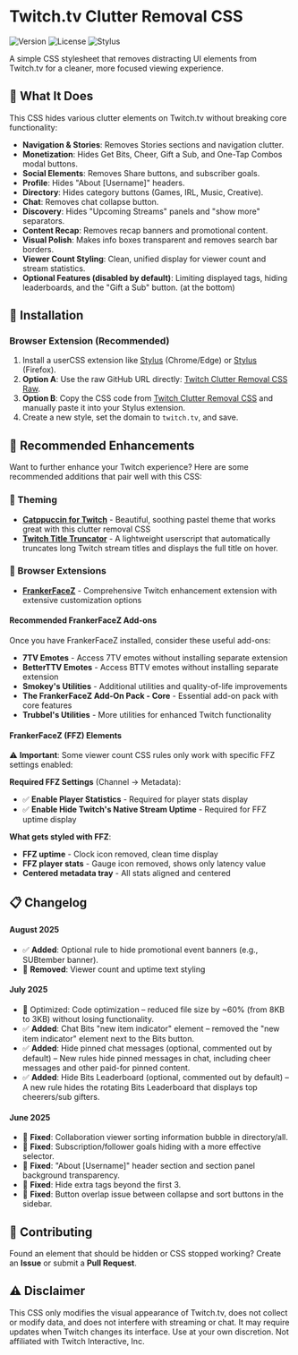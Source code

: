 # Twitch.tv Clutter Removal CSS
![Version](https://img.shields.io/badge/version-1.8blue.svg)
![License](https://img.shields.io/badge/license-MIT-green.svg)
![Stylus](https://img.shields.io/badge/stylus-compatible-brightgreen.svg)

A simple CSS stylesheet that removes distracting UI elements from Twitch.tv for a cleaner, more focused viewing experience.

## 🎯 What It Does

This CSS hides various clutter elements on Twitch.tv without breaking core functionality:

-   **Navigation & Stories**: Removes Stories sections and navigation clutter.
-   **Monetization**: Hides Get Bits, Cheer, Gift a Sub, and One-Tap Combos modal buttons.
-   **Social Elements**: Removes Share buttons, and subscriber goals.
-   **Profile**: Hides "About [Username]" headers.
-   **Directory**: Hides category buttons (Games, IRL, Music, Creative).
-   **Chat**: Removes chat collapse button.
-   **Discovery**: Hides "Upcoming Streams" panels and "show more" separators.
-   **Content Recap**: Removes recap banners and promotional content.
-   **Visual Polish**: Makes info boxes transparent and removes search bar borders.
-   **Viewer Count Styling**: Clean, unified display for viewer count and stream statistics.
-   **Optional Features (disabled by default)**: Limiting displayed tags, hiding leaderboards, and the "Gift a Sub" button. (at the bottom)

## 🚀 Installation

### Browser Extension (Recommended)

1.  Install a userCSS extension like [Stylus](https://chrome.google.com/webstore/detail/stylus/clngdbkpkpeebahjckkjfobafhncgmne) (Chrome/Edge) or [Stylus](https://addons.mozilla.org/en-US/firefox/addon/styl-us/) (Firefox).
2.  **Option A**: Use the raw GitHub URL directly: [Twitch Clutter Removal CSS Raw](https://raw.githubusercontent.com/OD728/CleanTwitch/refs/heads/main/twitch_clutter_removal.css).
3.  **Option B**: Copy the CSS code from [Twitch Clutter Removal CSS](https://github.com/OD728/CleanTwitch/blob/main/twitch_clutter_removal.css) and manually paste it into your Stylus extension.
4.  Create a new style, set the domain to `twitch.tv`, and save.


## 🎨 Recommended Enhancements

Want to further enhance your Twitch experience? Here are some recommended additions that pair well with this CSS:

### 🌙 Theming
-   **[Catppuccin for Twitch](https://github.com/catppuccin/userstyles/tree/main/styles/twitch)** - Beautiful, soothing pastel theme that works great with this clutter removal CSS
-   **[Twitch Title Truncator](https://github.com/OD728/STwitchT)** - A lightweight userscript that automatically truncates long Twitch stream titles and displays the full title on hover.

### 🔧 Browser Extensions
-   **[FrankerFaceZ](https://github.com/FrankerFaceZ/FrankerFaceZ)** - Comprehensive Twitch enhancement extension with extensive customization options

#### Recommended FrankerFaceZ Add-ons
Once you have FrankerFaceZ installed, consider these useful add-ons:

-   **7TV Emotes** - Access 7TV emotes without installing separate extension
-   **BetterTTV Emotes** - Access BTTV emotes without installing separate extension
-   **Smokey's Utilities** - Additional utilities and quality-of-life improvements
-   **The FrankerFaceZ Add-On Pack - Core** - Essential add-on pack with core features
-   **Trubbel's Utilities** - More utilities for enhanced Twitch functionality

#### FrankerFaceZ (FFZ) Elements
⚠️ **Important**: Some viewer count CSS rules only work with specific FFZ settings enabled:

**Required FFZ Settings** (Channel → Metadata):
- ✅ **Enable Player Statistics** - Required for player stats display
- ✅ **Enable Hide Twitch's Native Stream Uptime** - Required for FFZ uptime display

**What gets styled with FFZ**:
- **FFZ uptime** - Clock icon removed, clean time display
- **FFZ player stats** - Gauge icon removed, shows only latency value
- **Centered metadata tray** - All stats aligned and centered

## 📋 Changelog

#### August 2025
- ✅ **Added**: Optional rule to hide promotional event banners (e.g., SUBtember banner).
- 🔧 **Removed**: Viewer count and uptime text styling

#### July 2025
- 🚀 Optimized: Code optimization – reduced file size by ~60% (from 8KB to 3KB) without losing functionality.
- ✅ **Added**: Chat Bits "new item indicator" element – removed the "new item indicator" element next to the Bits button.
- ✅ **Added**: Hide pinned chat messages (optional, commented out by default) – New rules hide pinned messages in chat, including cheer messages and other paid-for pinned content.
- ✅ **Added**: Hide Bits Leaderboard (optional, commented out by default) – A new rule hides the rotating Bits Leaderboard that displays top cheerers/sub gifters.

#### June 2025
- 🔧 **Fixed**: Collaboration viewer sorting information bubble in directory/all.
- 🔧 **Fixed**: Subscription/follower goals hiding with a more effective selector.
- 🔧 **Fixed**: "About [Username]" header section and section panel background transparency.
- 🔧 **Fixed**: Hide extra tags beyond the first 3.
- 🔧 **Fixed**: Button overlap issue between collapse and sort buttons in the sidebar.

## 🤝 Contributing

Found an element that should be hidden or CSS stopped working? Create an **Issue** or submit a **Pull Request**.

## ⚠️ Disclaimer

This CSS only modifies the visual appearance of Twitch.tv, does not collect or modify data, and does not interfere with streaming or chat. It may require updates when Twitch changes its interface. Use at your own discretion. Not affiliated with Twitch Interactive, Inc.
